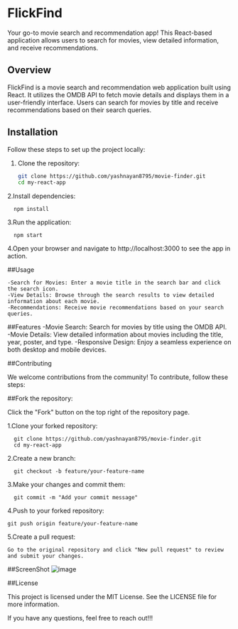 # FlickFind

Your go-to movie search and recommendation app! This React-based application allows users to search for movies, view detailed information, and receive recommendations.

## Overview

FlickFind is a movie search and recommendation web application built using React. It utilizes the OMDB API to fetch movie details and displays them in a user-friendly interface. Users can search for movies by title and receive recommendations based on their search queries.

## Installation

  Follow these steps to set up the project locally:
  
  1. Clone the repository:
  
     ```sh
     git clone https://github.com/yashnayan8795/movie-finder.git
     cd my-react-app
     
  2.Install dependencies:
  
      npm install
      
  3.Run the application:
  
      npm start
  
  4.Open your browser and navigate to http://localhost:3000 to see the app in action.

##Usage

    -Search for Movies: Enter a movie title in the search bar and click the search icon.
    -View Details: Browse through the search results to view detailed information about each movie.
    -Recommendations: Receive movie recommendations based on your search queries.

##Features
    -Movie Search: Search for movies by title using the OMDB API.
    -Movie Details: View detailed information about movies including the title, year, poster, and type.
    -Responsive Design: Enjoy a seamless experience on both desktop and mobile devices.

##Contributing

  We welcome contributions from the community! To contribute, follow these steps:

##Fork the repository:

  Click the "Fork" button on the top right of the repository page.
  
  1.Clone your forked repository:

      git clone https://github.com/yashnayan8795/movie-finder.git
      cd my-react-app

  2.Create a new branch:
  
      git checkout -b feature/your-feature-name
  
  3.Make your changes and commit them:

      git commit -m "Add your commit message"
  
  
  4.Push to your forked repository:

    git push origin feature/your-feature-name
  
  5.Create a pull request:
  
    Go to the original repository and click "New pull request" to review and submit your changes.
##ScreenShot
  ![image](https://github.com/yashnayan8795/movie-finder/assets/115628084/1be290d9-0147-4af2-9718-f8d778e7a95f)



##License

  This project is licensed under the MIT License. See the LICENSE file for more information.


If you have any questions, feel free to reach out!!!   
